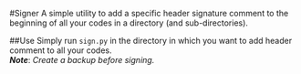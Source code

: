 #Signer
A simple utility to add a specific header signature comment to the beginning of all your codes in a directory (and sub-directories).

##Use
Simply run `sign.py` in the directory in which you want to add header comment to all your codes.  
***Note***: *Create a backup before signing.*
